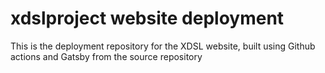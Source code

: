 # xdslproject website deployment

This is the deployment repository for the XDSL website, built using Github actions and Gatsby from the source repository
